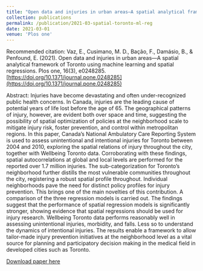 ```yaml
---
title: "Open data and injuries in urban areas—A spatial analytical framework of Toronto using machine learning and spatial regressions"
collection: publications
permalink: /publication/2021-03-spatial-toronto-ml-reg
date: 2021-03-01
venue: 'Plos one'
---
```


Recommended citation: Vaz, E., Cusimano, M. D., Bação, F., Damásio, B., & Penfound, E. (2021). Open data and injuries in urban areas—A spatial analytical framework of Toronto using machine learning and spatial regressions. Plos one, 16(3), e0248285. [https://doi.org/10.1371/journal.pone.0248285](https://doi.org/10.1371/journal.pone.0248285)

Abstract: Injuries have become devastating and often under-recognized public health concerns. In Canada, injuries are the leading cause of potential years of life lost before the age of 65. The geographical patterns of injury, however, are evident both over space and time, suggesting the possibility of spatial optimization of policies at the neighborhood scale to mitigate injury risk, foster prevention, and control within metropolitan regions. In this paper, Canada’s National Ambulatory Care Reporting System is used to assess unintentional and intentional injuries for Toronto between 2004 and 2010, exploring the spatial relations of injury throughout the city, together with Wellbeing Toronto data. Corroborating with these findings, spatial autocorrelations at global and local levels are performed for the reported over 1.7 million injuries. The sub-categorization for Toronto’s neighborhood further distills the most vulnerable communities throughout the city, registering a robust spatial profile throughout. Individual neighborhoods pave the need for distinct policy profiles for injury prevention. This brings one of the main novelties of this contribution. A comparison of the three regression models is carried out. The findings suggest that the performance of spatial regression models is significantly stronger, showing evidence that spatial regressions should be used for injury research. Wellbeing Toronto data performs reasonably well in assessing unintentional injuries, morbidity, and falls. Less so to understand the dynamics of intentional injuries. The results enable a framework to allow tailor-made injury prevention initiatives at the neighborhood level as a vital source for planning and participatory decision making in the medical field in developed cities such as Toronto.

[Download paper here](http://lucasadoims.github.io/files/2021-03-spatial-toronto-ml-reg.pdf)

